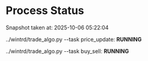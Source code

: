 # Process Status

Snapshot taken at: 2025-10-06 05:22:04

../wintrd/trade_algo.py --task price_update: **RUNNING**

../wintrd/trade_algo.py --task buy_sell: **RUNNING**

